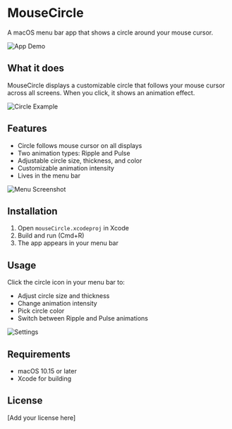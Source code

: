# MouseCircle

A macOS menu bar app that shows a circle around your mouse cursor.

![App Demo](images/demo.gif)

## What it does

MouseCircle displays a customizable circle that follows your mouse cursor across all screens. When you click, it shows an animation effect.

![Circle Example](images/circle-example.png)

## Features

- Circle follows mouse cursor on all displays
- Two animation types: Ripple and Pulse
- Adjustable circle size, thickness, and color
- Customizable animation intensity
- Lives in the menu bar

![Menu Screenshot](images/menu.png)

## Installation

1. Open `mouseCircle.xcodeproj` in Xcode
2. Build and run (Cmd+R)
3. The app appears in your menu bar

## Usage

Click the circle icon in your menu bar to:
- Adjust circle size and thickness
- Change animation intensity
- Pick circle color
- Switch between Ripple and Pulse animations

![Settings](images/settings.png)

## Requirements

- macOS 10.15 or later
- Xcode for building

## License

[Add your license here]
